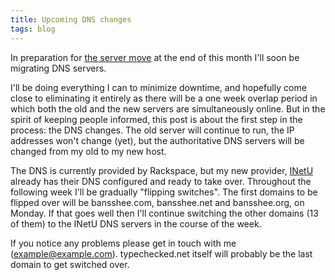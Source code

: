 ```yaml
---
title: Upcoming DNS changes
tags: blog
---
```


In preparation for [the server move](http://typechecked.net/a/about/wincent/weblog/archives/2008/01/farewell_racksp.php) at the end of this month I'll soon be migrating DNS servers.

I'll be doing everything I can to minimize downtime, and hopefully come close to eliminating it entirely as there will be a one week overlap period in which both the old and the new servers are simultaneously online. But in the spirit of keeping people informed, this post is about the first step in the process: the DNS changes. The old server will continue to run, the IP addresses won't change (yet), but the authoritative DNS servers will be changed from my old to my new host.

The DNS is currently provided by Rackspace, but my new provider, [INetU](http://www.inetu.net/) already has their DNS configured and ready to take over. Throughout the following week I'll be gradually "flipping switches". The first domains to be flipped over will be bansshee.com, bansshee.net and bansshee.org, on Monday. If that goes well then I'll continue switching the other domains (13 of them) to the INetU DNS servers in the course of the week.

If you notice any problems please get in touch with me (<example@example.com>). typechecked.net itself will probably be the last domain to get switched over.
